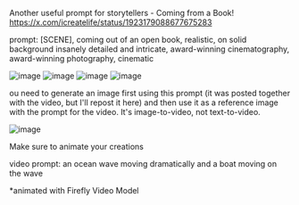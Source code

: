 Another useful prompt for storytellers - Coming from a Book! 
https://x.com/icreatelife/status/1923179088677675283

prompt: [SCENE], coming out of an open book, realistic, on solid background insanely detailed and intricate, award-winning cinematography, award-winning photography, cinematic 


![image](https://github.com/user-attachments/assets/162d2934-e703-43ca-b60c-7d461d5a08d9)
![image](https://github.com/user-attachments/assets/e8d9ef00-baa7-4096-a800-37bebbaee7ff)
![image](https://github.com/user-attachments/assets/a767565d-0beb-49f2-aa43-4812d123f19c)
![image](https://github.com/user-attachments/assets/020f3617-38e1-43b5-a19c-c9d5da23c047)

ou need to generate an image first using this prompt (it was posted together with the video, but I'll repost it here) and 
then use it as a reference image with the prompt for the video. It's image-to-video, not text-to-video.

![image](https://github.com/user-attachments/assets/8deb97c4-ac2d-4a02-a3a7-5ac9a89a6f83)

Make sure to animate your creations 

video prompt: an ocean wave moving dramatically and a boat moving on the wave

*animated with Firefly Video Model
